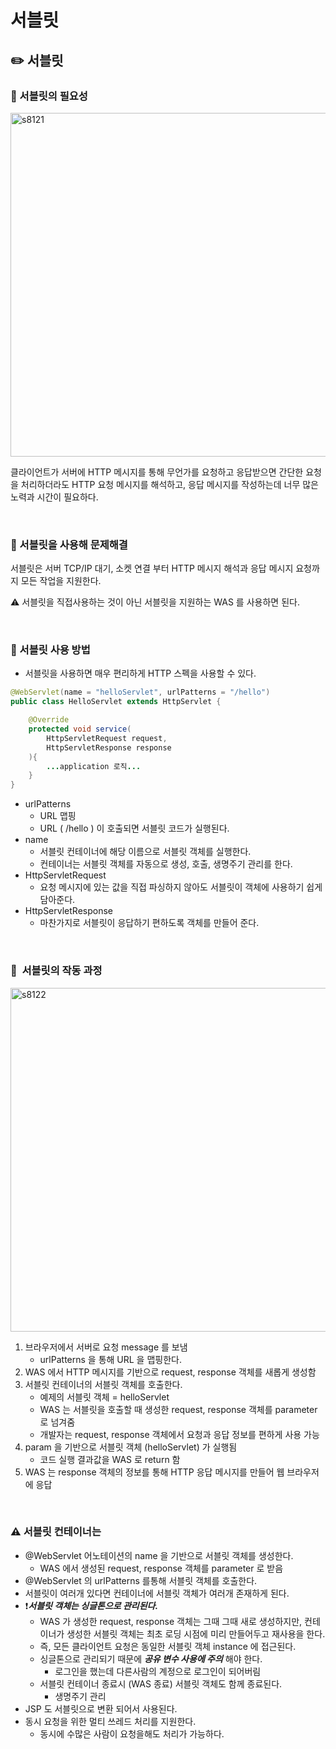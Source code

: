 # 서블릿

## ✏️ 서블릿

### 📍 서블릿의 필요성

<img width="550" alt="s8121" src="https://user-images.githubusercontent.com/115536240/218249587-61a2961b-ade0-4161-94a8-666329d83e02.png">

클라이언트가 서버에 HTTP 메시지를 통해 무언가를 요청하고 응답받으면
간단한 요청을 처리하더라도
HTTP 요청 메시지를 해석하고, 응답 메시지를 작성하는데 너무 많은 노력과 시간이 필요하다.

<br>

### 📍 서블릿을 사용해 문제해결

서블릿은 서버 TCP/IP 대기, 소켓 연결 부터 HTTP 메시지 해석과 응답 메시지 요청까지 모든 작업을 지원한다.

⚠️ 서블릿을 직접사용하는 것이 아닌 서블릿을 지원하는 WAS 를 사용하면 된다.

<br>

### 📍 서블릿 사용 방법

- 서블릿을 사용하면 매우 편리하게 HTTP 스펙을 사용할 수 있다.

```java
@WebServlet(name = "helloServlet", urlPatterns = "/hello")
public class HelloServlet extends HttpServlet {

    @Override
    protected void service(
        HttpServletRequest request,
        HttpServletResponse response
    ){
        ...application 로직...
    }
}
```

- urlPatterns
    - URL 맵핑 
    - URL ( /hello ) 이 호출되면 서블릿 코드가 실행된다.
- name
    - 서블릿 컨테이너에 해당 이름으로 서블릿 객체를 실행한다.
    - 컨테이너는 서블릿 객체를 자동으로 생성, 호출, 생명주기 관리를 한다.
- HttpServletRequest
    - 요청 메시지에 있는 값을 직접 파싱하지 않아도 서블릿이 객체에 사용하기 쉽게 담아준다.
- HttpServletResponse
    - 마찬가지로 서블릿이 응답하기 편하도록 객체를 만들어 준다.

<br>

### 📍  서블릿의 작동 과정

<img width="550" alt="s8122" src="https://user-images.githubusercontent.com/115536240/218249590-a63c6cf1-07c1-4279-9856-086fca53a6af.png">

1. 브라우저에서 서버로 요청 message 를 보냄
    - urlPatterns 을 통해 URL 을 맵핑한다.
2. WAS 에서 HTTP 메시지를 기반으로 request, response 객체를 새롭게 생성함
3. 서블릿 컨테이너의 서블릿 객체를 호출한다.
    - 예제의 서블릿 객체 = helloServlet
    - WAS 는 서블릿을 호출할 때 생성한 request, response 객체를 parameter 로 넘겨줌
    - 개발자는 request, response 객체에서 요청과 응답 정보를 편하게 사용 가능
4. param 을 기반으로 서블릿 객체 (helloServlet) 가 실행됨
    - 코드 실행 결과값을 WAS 로 return 함
5. WAS 는 response 객체의 정보를 통해 HTTP 응답 메시지를 만들어 웹 브라우저에 응답

<br>

### ⚠️ 서블릿 컨테이너는

- @WebServlet 어노테이션의 name 을 기반으로 서블릿 객체를 생성한다.
    - WAS 에서 생성된 request, response 객체를 parameter 로 받음
- @WebServlet 의 urlPatterns 를통해 서블릿 객체를 호출한다.
- 서블릿이 여러개 있다면 컨테이너에 서블릿 객체가 여러개 존재하게 된다.
- ❗***서블릿 객체는 싱글톤으로 관리된다.***
    - WAS 가 생성한 request, response 객체는 그때 그때 새로 생성하지만,
    컨테이너가 생성한 서블릿 객체는 최초 로딩 시점에 미리 만들어두고 재사용을 한다.
    - 즉, 모든 클라이언트 요청은 동일한 서블릿 객체 instance 에 접근된다.
    - 싱글톤으로 관리되기 때문에 ***공유 변수 사용에 주의*** 해야 한다.
        - 로그인을 했는데 다른사람의 계정으로 로그인이 되어버림
    - 서블릿 컨테이너 종료시 (WAS 종료) 서블릿 객체도 함께 종료된다.
        - 생명주기 관리
- JSP 도 서블릿으로 변환 되어서 사용된다.
- 동시 요청을 위한 멀티 쓰레드 처리를 지원한다.
    - 동시에 수많은 사람이 요청을해도 처리가 가능하다.
